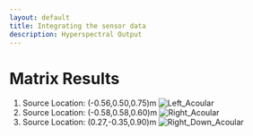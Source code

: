 ```yaml
---
layout: default
title: Integrating the sensor data
description: Hyperspectral Output
---
```



# Matrix Results
1. Source Location: (-0.56,0.50,0.75)m
![Left_Acoular](https://github.com/Shoban94/project-deep-hyper-spectral-imager/blob/master/Matrix/Sound%20Localisation/Left_Acoular.png)
2. Source Location: (-0.58,0.58,0.60)m
![Right_Acoular](https://github.com/Shoban94/project-deep-hyper-spectral-imager/blob/master/Matrix/Sound%20Localisation/Right_Acoular.png)
3. Source Location: (0.27,-0.35,0.90)m
![Right_Down_Acoular](https://github.com/Shoban94/project-deep-hyper-spectral-imager/blob/master/Matrix/Sound%20Localisation/Right_Down_Acoular.png)
